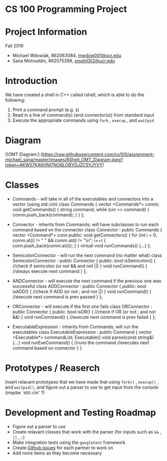 # CS 100 Programming Project

<h1> Project Information </h1>
Fall 2019

* Michael Wdowiak, 862063084, mwdow001@ucr.edu 
* Sana Mohiuddin, 862075288, smohi002@ucr.edu

<h1> Introduction </h1>
We have created a shell in C++ called rshell, which is able to do the following: 

1. Print a command prompt (e.g. `$`)
2. Read in a line of command(s) (and connector(s)) from standard input
3. Execute the appropriate commands using `fork` , `execvp` , and `waitpid` 

<h1> Diagram </h1>

![OMT Diagram:]
(https://raw.githubusercontent.com/cs100/assignment-michael_sana/master/images/RShell_OMT_Diagram.jpeg?token=AKW57KA6HNI7NO6LOBYDJZC5YJYVY)

<h1> Classes </h1>

* Commands - will take in all of the executables and connectors into a vector (using std::cin)
                class Commands {
                  vector <Commands*> comm;
                  void getCommands() {
                    string command;
                    while (cin >> command) {
                      comm.push_back(command);
                    }
                  }
                };
        
* Connector - inherits from Commands; will have subclasses to run each command based on the connector
                class Connector : public Commands {
                  vector <Command*> conn
                  public:
                  void getConnectors() {
                    for (int i = 0; comm.at(i) != " " && comm.at(i) != "\n"; i++) {
                      conn.push_back(comm.at(i));
                    }
                  }
                  virtual void runCommands() {...}
                };

* SemicolonConnector - will run the next command (no matter what)
                class SemicolonConnector : public Connector {
                  public:
                  bool isSemicolon() {
                    //check if semicolon (or not && and not ||)
                  }
                  void runCommand() {
                    //always execute next command
                  }
                };
    
* ANDConnector - will execute the next command if the previous one was successful
                class ADDConnector : public Connector {
                  public:
                  bool isADD() {
                    //check if ADD (or not ; and not ||)
                  }
                  void runCommand() {
                    //execute next command is prev passed
                  }
                };

* ORConnector - will execute if the first one fails
                class ORConnector : public Connector {
                  public:
                  bool isOR() {
                    //check if OR (or not ; and not &&)
                  }
                  void runCommand() {
                    //execute next command is prev failed
                  }
                };

* ExecutableExpression - inherits from Commands; will run the executables
                class ExecutableExpression : public Command {
                  vector <Executable*> commandList;
                  Executable()
                  void parse(const string&) {...}
                  void runExeCommand() {
                    //runs the command
                    //executes next command based on connector
                  }
                }

<h1> Prototypes / Reaserch </h1>

Insert relavant prototypes that we have made that using `fork()` , `execvp()` , and `waitpid()`, and figure out a parser to use to get input from the console (maybe `std::cin' ?)



<h1> Development and Testing Roadmap </h1>

* Figure out a parser to use
* Create relavant classes that work with the parser (for inputs such as `&&` , `||` , `;`)
* Make integration tests using the `googletest` framework
* Create [Github issues](https://help.github.com/en/github/managing-your-work-on-github/creating-an-issue) for each partner to work on
* Add more items as they become necessary

